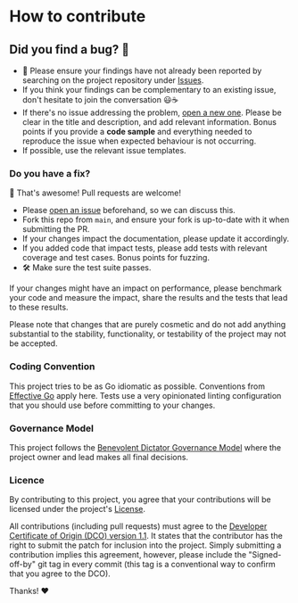 # How to contribute

## Did you find a bug? 🐞

* 🔎 Please ensure your findings have not already been reported by searching on the project repository under [Issues](https://github.com/bytemare/workflows).
* If you think your findings can be complementary to an existing issue, don't hesitate to join the conversation 😃☕
* If there's no issue addressing the problem, [open a new one](https://github.com/bytemare/workflows/issues/new). Please be clear in the title and description, and add relevant information. Bonus points if you provide a **code sample** and everything needed to reproduce the issue when expected behaviour is not occurring.
* If possible, use the relevant issue templates.

### Do you have a fix?

🎉 That's awesome! Pull requests are welcome!

* Please [open an issue](https://github.com/bytemare/workflows) beforehand, so we can discuss this.
* Fork this repo from `main`, and ensure your fork is up-to-date with it when submitting the PR.
* If your changes impact the documentation, please update it accordingly.
* If you added code that impact tests, please add tests with relevant coverage and test cases. Bonus points for fuzzing.
* 🛠️ Make sure the test suite passes.

If your changes might have an impact on performance, please benchmark your code and measure the impact, share the results and the tests that lead to these results.

Please note that changes that are purely cosmetic and do not add anything substantial
to the stability, functionality, or testability of the project may not be accepted.

### Coding Convention

This project tries to be as Go idiomatic as possible. Conventions from [Effective Go](https://golang.org/doc/effective_go) apply here. Tests use a very opinionated linting configuration that you should use before committing to your changes.

### Governance Model

This project follows the [Benevolent Dictator Governance Model](http://oss-watch.ac.uk/resources/benevolentdictatorgovernancemodel) where the project owner and lead makes all final decisions.

### Licence

By contributing to this project, you agree that your contributions will be licensed under the project's [License](https://github.com/bytemare/workflows/blob/main/LICENSE).

All contributions (including pull requests) must agree to the [Developer Certificate of Origin (DCO) version 1.1](https://developercertificate.org). It states that the contributor has the right to submit the patch for inclusion into the project. Simply submitting a contribution implies this agreement, however, please include the "Signed-off-by" git tag in every commit (this tag is a conventional way to confirm that you agree to the DCO).

Thanks! :heart:

